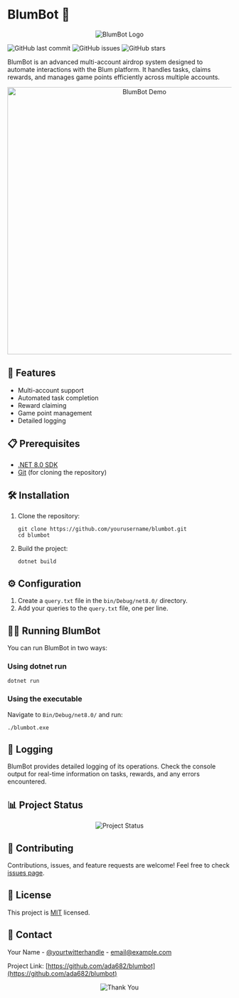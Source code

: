 # BlumBot 🤖

<p align="center">
  <img src="https://raw.githubusercontent.com/ada682/blumbot/master/blumbot_logo.gif" alt="BlumBot Logo">
</p>

![GitHub last commit](https://img.shields.io/github/last-commit/ada682/blumbot)
![GitHub issues](https://img.shields.io/github/issues/ada682/blumbot)
![GitHub stars](https://img.shields.io/github/stars/ada682/blumbot)

BlumBot is an advanced multi-account airdrop system designed to automate interactions with the Blum platform. It handles tasks, claims rewards, and manages game points efficiently across multiple accounts.

<p align="center">
  <img src="https://raw.githubusercontent.com/ada682/blumbot/master/blumbot_demo.gif" alt="BlumBot Demo" width="600">
</p>

## 🚀 Features

- Multi-account support
- Automated task completion
- Reward claiming
- Game point management
- Detailed logging

## 📋 Prerequisites

- [.NET 8.0 SDK](https://dotnet.microsoft.com/download/dotnet/8.0)
- [Git](https://git-scm.com/downloads) (for cloning the repository)

## 🛠️ Installation

1. Clone the repository:
   ```
   git clone https://github.com/yourusername/blumbot.git
   cd blumbot
   ```

2. Build the project:
   ```
   dotnet build
   ```

## ⚙️ Configuration

1. Create a `query.txt` file in the `bin/Debug/net8.0/` directory.
2. Add your queries to the `query.txt` file, one per line.

## 🏃‍♂️ Running BlumBot

You can run BlumBot in two ways:

### Using dotnet run

```
dotnet run
```

### Using the executable

Navigate to `Bin/Debug/net8.0/` and run:

```
./blumbot.exe
```

## 📝 Logging

BlumBot provides detailed logging of its operations. Check the console output for real-time information on tasks, rewards, and any errors encountered.

## 📊 Project Status

<p align="center">
  <img src="https://raw.githubusercontent.com/ada682/blumbot/master/project_status.svg" alt="Project Status">
</p>

## 🤝 Contributing

Contributions, issues, and feature requests are welcome! Feel free to check [issues page](https://github.com/ada682/blumbot/issues).

## 📜 License

This project is [MIT](https://choosealicense.com/licenses/mit/) licensed.

## 💬 Contact

Your Name - [@yourtwitterhandle](https://twitter.com/zadkaaa) - email@example.com

Project Link: [https://github.com/ada682/blumbot](https://github.com/ada682/blumbot)

<p align="center">
  <img src="https://raw.githubusercontent.com/ada682/blumbot/master/thank_you.gif" alt="Thank You">
</p>
